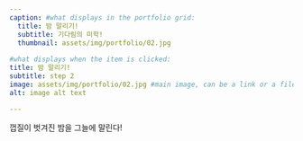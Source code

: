 ```yaml
---
caption: #what displays in the portfolio grid:
  title: 밤 말리기!
  subtitle: 기다림의 미학!
  thumbnail: assets/img/portfolio/02.jpg
  
#what displays when the item is clicked:
title: 밤 말리기!
subtitle: step 2
image: assets/img/portfolio/02.jpg #main image, can be a link or a file in assets/img/portfolio
alt: image alt text

---
```

껍질이 벗겨진 밤을 그늘에 말린다!

